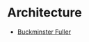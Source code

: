 Architecture
=============

  - [Buckminster Fuller](http://archive.org/search.php?query=collection%3Abuckminsterfuller&sort=-publicdate&utm_source=hackernewsletter&utm_medium=email)
  
